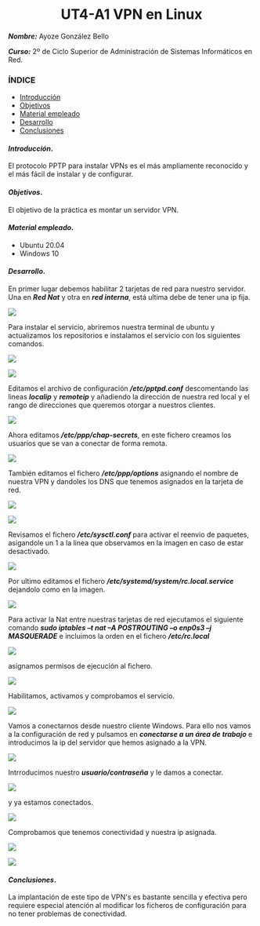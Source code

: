 <center>

# UT4-A1 VPN en Linux


</center>

***Nombre:*** Ayoze González Bello


***Curso:*** 2º de Ciclo Superior de Administración de Sistemas Informáticos en Red.

### ÍNDICE

+ [Introducción](#id1)
+ [Objetivos](#id2)
+ [Material empleado](#id3)
+ [Desarrollo](#id4)
+ [Conclusiones](#id5)


#### ***Introducción***. <a name="id1"></a>

El protocolo PPTP para instalar VPNs es el más ampliamente
reconocido y el más fácil de instalar y de configurar.

#### ***Objetivos***. <a name="id2"></a>

El objetivo de la práctica es montar un servidor VPN.

#### ***Material empleado***. <a name="id3"></a>

- Ubuntu 20.04
- Windows 10

#### ***Desarrollo***. <a name="id4"></a>

En primer lugar debemos habilitar 2 tarjetas de red para nuestro servidor. Una en ***Red Nat*** y otra en ***red interna***, está ultima debe de tener una ip fija.

![](./img/200.JPG)

Para instalar el servicio, abriremos nuestra terminal de ubuntu y actualizamos los repositorios e instalamos el servicio con los siguientes comandos.

![](./img/2.JPG)

![](./img/3.JPG)

Editamos el archivo de configuración ***/etc/pptpd.conf*** descomentando las lineas ***localip*** y ***remoteip*** y añadiendo la dirección de nuestra red local y el rango de direcciones que queremos otorgar a nuestros clientes.

![](./img/204.JPG)

Ahora editamos ***/etc/ppp/chap-secrets***, en este fichero creamos los usuarios que se van a conectar de forma remota.

![](./img/7.JPG)

También editamos el fichero ***/etc/ppp/options*** asignando el nombre de nuestra VPN y dandoles los DNS que tenemos asignados en la tarjeta de red.

![](./img/5.JPG)

![](./img/6.JPG)

Revisamos el fichero ***/etc/sysctl.conf*** para activar el reenvio de paquetes, asigandole un 1 a la linea que observamos en la imagen en caso de estar desactivado.

![](./img/8.JPG)

Por ultimo editamos el fichero ***/etc/systemd/system/rc.local.service*** dejandolo como en la imagen.

![](./img/100.JPG)

Para activar la Nat entre nuestras tarjetas de red ejecutamos el siguiente comando ***sudo iptables –t nat –A POSTROUTING –o enp0s3 –j MASQUERADE*** e incluimos la orden en el fichero ***/etc/rc.local***

![](./img/101.JPG)

asignamos permisos de ejecución al fichero.

![](./img/11.JPG)

Habilitamos, activamos y comprobamos el servicio.

![](./img/12.JPG)

Vamos a conectarnos desde nuestro cliente Windows. Para ello nos vamos a la configuración de red y pulsamos en ***conectarse a un área de trabajo*** e introducimos la ip del servidor que hemos asignado a la VPN.

![](./img/20.JPG)

Intrroducimos nuestro ***usuario/contraseña*** y le damos a conectar.

![](./img/21.JPG)

y ya estamos conectados.

![](./img/210.JPG)

Comprobamos que tenemos conectividad y nuestra ip asignada.

![](./img/400.JPG)

![](./img/401.JPG)

#### ***Conclusiones***. <a name="id5"></a>

La implantación de este tipo de VPN's es bastante sencilla y efectiva pero requiere especial atención al modificar los ficheros de configuración para no tener problemas de conectividad.
